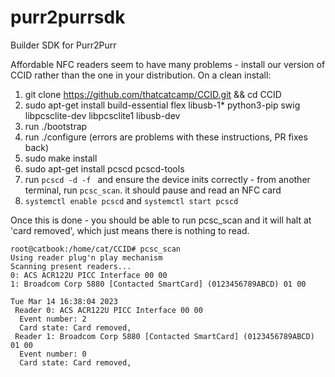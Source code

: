 # purr2purrsdk
Builder SDK for Purr2Purr

Affordable NFC readers seem to have many problems - install our version of CCID rather than the one in your distribution.
On a clean install:

1) git clone https://github.com/thatcatcamp/CCID.git && cd CCID
2) sudo apt-get install build-essential flex libusb-1* python3-pip swig libpcsclite-dev libpcsclite1 libusb-dev
3) run ./bootstrap
4) run ./configure (errors are problems with these instructions, PR fixes back)
5) sudo make install
6) sudo apt-get install pcscd pcscd-tools
7) run `pcscd -d -f ` and ensure the device inits correctly - from another terminal, run `pcsc_scan`.  it should pause and read an NFC card
8) `systemctl enable pcscd` and `systemctl start pcscd`


Once this is done - you should be able to run pcsc_scan and it will halt at 'card removed', which just means there is nothing to read.

```
root@catbook:/home/cat/CCID# pcsc_scan 
Using reader plug'n play mechanism
Scanning present readers...
0: ACS ACR122U PICC Interface 00 00
1: Broadcom Corp 5880 [Contacted SmartCard] (0123456789ABCD) 01 00
 
Tue Mar 14 16:38:04 2023
 Reader 0: ACS ACR122U PICC Interface 00 00
  Event number: 2
  Card state: Card removed, 
 Reader 1: Broadcom Corp 5880 [Contacted SmartCard] (0123456789ABCD) 01 00
  Event number: 0
  Card state: Card removed, 
```

